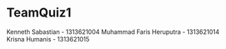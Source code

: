 # TeamQuiz1

Kenneth Sabastian - 1313621004
Muhammad Faris Heruputra - 1313621014
Krisna Humanis - 1313621015
